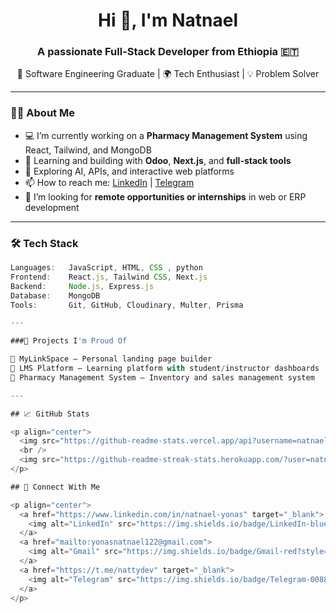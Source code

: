 <h1 align="center">Hi 👋, I'm Natnael</h1>
<h3 align="center">A passionate Full-Stack Developer from Ethiopia 🇪🇹</h3>

<p align="center">
  🚀 Software Engineering Graduate | 🌍 Tech Enthusiast | 💡 Problem Solver
</p>

---

### 👨‍💻 About Me

- 💻 I’m currently working on a **Pharmacy Management System** using React, Tailwind, and MongoDB  
- 🌱 Learning and building with **Odoo**, **Next.js**, and **full-stack tools**
- 🧠 Exploring AI, APIs, and interactive web platforms
- 📫 How to reach me: [LinkedIn](https://www.linkedin.com/in/YOUR-LINKEDIN) | [Telegram](https://t.me/YOUR-TELEGRAM)  
- 🧳 I’m looking for **remote opportunities or internships** in web or ERP development  

---

### 🛠️ Tech Stack

```javascript
Languages:   JavaScript, HTML, CSS , python 
Frontend:    React.js, Tailwind CSS, Next.js  
Backend:     Node.js, Express.js  
Database:    MongoDB  
Tools:       Git, GitHub, Cloudinary, Multer, Prisma

---

###🚀 Projects I'm Proud Of

🎯 MyLinkSpace — Personal landing page builder
📘 LMS Platform — Learning platform with student/instructor dashboards
🧪 Pharmacy Management System — Inventory and sales management system

---

## 📈 GitHub Stats

<p align="center">
  <img src="https://github-readme-stats.vercel.app/api?username=natnael123&show_icons=true&theme=tokyonight" alt="natnael github stats" />
  <br />
  <img src="https://github-readme-streak-stats.herokuapp.com/?user=natnael123&theme=tokyonight" alt="natnael streak stats" />
</p>

## 🔗 Connect With Me

<p align="center">
  <a href="https://www.linkedin.com/in/natnael-yonas" target="_blank">
    <img alt="LinkedIn" src="https://img.shields.io/badge/LinkedIn-blue?style=flat-square&logo=linkedin">
  </a>
  <a href="mailto:yonasnatnael122@gmail.com">
    <img alt="Gmail" src="https://img.shields.io/badge/Gmail-red?style=flat-square&logo=gmail&logoColor=white">
  </a>
  <a href="https://t.me/nattydev" target="_blank">
    <img alt="Telegram" src="https://img.shields.io/badge/Telegram-0088CC?style=flat-square&logo=telegram&logoColor=white">
  </a>
</p>
